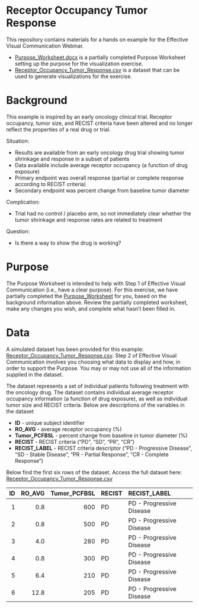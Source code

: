Receptor Occupancy Tumor Response
================

This repository contains materials for a hands on example for the
Effective Visual Communication Webinar.

  - [Purpose\_Worksheet.docx](Purpose_Worksheet.docx) is a partially
    completed Purpose Worksheet setting up the purpose for the
    visualization exercise.
  - [Receptor\_Occupancy\_Tumor\_Response.csv](Receptor_Occupancy_Tumor_Response.csv)
    is a dataset that can be used to generate visualizations for the
    exercise.

# Background

This example is inspired by an early oncology clinical trial. Receptor
occupancy, tumor size, and RECIST criteria have been altered and no
longer reflect the properties of a real drug or trial.

Situation:

  - Results are available from an early oncology drug trial showing
    tumor shrinkage and response in a subset of patients
  - Data available include average receptor occupancy (a function of
    drug exposure)
  - Primary endpoint was overall response (partial or complete response
    according to RECIST criteria)
  - Secondary endpoint was percent change from baseline tumor diameter

Complication:

  - Trial had no control / placebo arm, so not immediately clear whether
    the tumor shrinkage and response rates are related to treatment

Question:

  - Is there a way to show the drug is working?

# Purpose

The Purpose Worksheet is intended to help with Step 1 of Effective
Visual Communication (i.e., have a clear purpose). For this exercise, we
have partially completed the
[Purpose\_Worksheet](Purpose_Worksheet.docx) for you, based on the
background information above. Review the partially completed worksheet,
make any changes you wish, and complete what hasn’t been filled in.

# Data

A simulated dataset has been provided for this example:
[Receptor\_Occupancy\_Tumor\_Response.csv](Receptor_Occupancy_Tumor_Response.csv).
Step 2 of Effective Visual Communication involves you choosing what data
to display and how, in order to support the Purpose. You may or may not
use all of the information supplied in the dataset.

The dataset represents a set of individual patients following treatment
with the oncology drug. The dataset contains individual average receptor
occupancy information (a function of drug exposure), as well as
individual tumor size and RECIST criteria. Below are descriptions of the
variables in the dataset

  - **ID** - unique subject identifier
  - **RO\_AVG** - average receptor occupancy (%)
  - **Tumor\_PCFBSL** - percent change from baseline in tumor diameter
    (%)
  - **RECIST** - RECIST criteria (“PD”, “SD”, “PR”, “CR”)
  - **RECIST\_LABEL** - RECIST criteria descriptor (“PD - Progressive
    Disease”, “SD - Stable Disease”, “PR - Partial Response”, “CR -
    Complete Response”)

Below find the first six rows of the dataset. Access the full dataset
here:
[Receptor\_Occupancy\_Tumor\_Response.csv](Receptor_Occupancy_Tumor_Response.csv)

| ID | RO\_AVG | Tumor\_PCFBSL | RECIST | RECIST\_LABEL            |
| -: | ------: | ------------: | :----- | :----------------------- |
|  1 |     0.8 |           600 | PD     | PD - Progressive Disease |
|  2 |     0.8 |           500 | PD     | PD - Progressive Disease |
|  3 |     4.0 |           280 | PD     | PD - Progressive Disease |
|  4 |     0.8 |           300 | PD     | PD - Progressive Disease |
|  5 |     6.4 |           210 | PD     | PD - Progressive Disease |
|  6 |    12.8 |           205 | PD     | PD - Progressive Disease |
